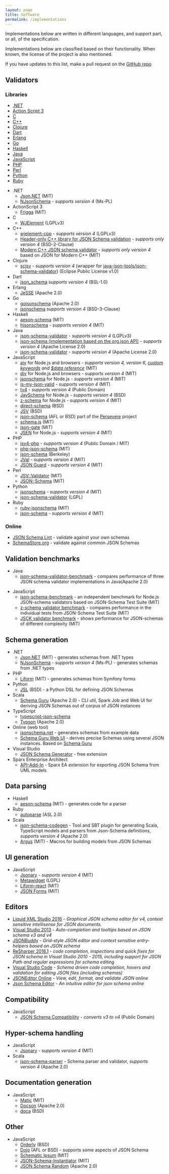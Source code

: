```yaml
---
layout: page
title: Software
permalink: /implementations
---
```


Implementations below are written in different languages, and support part, or all, of the specification.

Implementations below are classified based on their functionality. When known, the license of the project is also mentioned.

If you have updates to this list, make a pull request on the [GitHub repo](https://github.com/json-schema-org/json-schema-org.github.io)

Validators
----------

### Libraries

<nav class="intra" markdown="1">

-   [.NET](#validator-dotnet)
-   [Action Script 3](#validator-action-script-3)
-   [C](#validator-c)
-   [C++](#validator-cpp)
-   [Clojure](#validator-clojure)
-   [Dart](#validator-dart)
-   [Erlang](#validator-erlang)
-   [Go](#validator-go)
-   [Haskell](#validator-haskell)
-   [Java](#validator-java)
-   [JavaScript](#validator-javascript)
-   [PHP](#validator-php)
-   [Perl](#validator-perl)
-   [Python](#validator-python)
-   [Ruby](#validator-ruby)

</nav>

<!-- -->

- .NET <a id="validator-dotnet"></a>
    -   [Json.NET](http://james.newtonking.com/projects/json-net.aspx) (MIT)
    -   [NJsonSchema](http://NJsonSchema.org) - *supports version 4* (Ms-PL)
- ActionScript 3 <a id="validator-action-script-3"></a>
    -   [Frigga](https://github.com/raulbajales/Frigga) (MIT)
- C <a id="validator-c"></a>
    -   [WJElement](https://github.com/netmail-open/wjelement) (LGPLv3)
- C++ <a id="validator-cpp"></a>
    -   [wjelement-cpp](https://github.com/petehug/wjelement-cpp) - *supports version 4* (LGPLv3)
    -   [Header-only C++ library for JSON Schema validation](https://github.com/tristanpenman/valijson) - *supports only version 4* (BSD-2-Clause)
    -   [Modern C++ JSON schema validator](https://github.com/pboettch/json-schema-validator) - *supports only version 4* based on JSON for Modern C++ (MIT)
- Clojure <a id="validator-clojure"></a>
    -   [scjsv](https://github.com/metosin/scjsv) - *supports version 4* (wrapper for [java-json-tools/json-schema-validator](https://github.com/java-json-tools/json-schema-validator)) (Eclipse Public License v1.0)
-  Dart <a id="validator-dart"></a>
    -   [json_schema](https://github.com/patefacio/json_schema) *supports version 4* (BSL-1.0)
- Erlang <a name="validator-erlang"></a>
    -   [JeSSE](https://github.com/for-GET/jesse) (Apache 2.0)
- Go <a name="validator-go"></a>
    -   [gojsonschema](https://github.com/sigu-399/gojsonschema) (Apache 2.0)
    -   [jsonschema](https://github.com/santhosh-tekuri/jsonschema) *supports version 4* (BSD-3-Clause)
- Haskell <a id="validator-haskell"></a>
    -   [aeson-schema](https://github.com/timjb/aeson-schema) (MIT)
    -   [hjsonschema](https://github.com/seagreen/hjsonschema) - *supports version 4* (MIT)
- Java <a id="validator-java"></a>
    -   [json-schema-validator](https://github.com/java-json-tools/json-schema-validator) - *supports version 4* (LGPLv3)
    -   [json-schema (implementation based on the org.json API)](https://github.com/everit-org/json-schema) - *supports version 4* (Apache License 2.0)
    -   [json-schema-validator](https://github.com/networknt/json-schema-validator) - *supports version 4* (Apache License 2.0)
- JavaScript <a id="validator-javascript"></a>
    -   [ajv](https://github.com/epoberezkin/ajv) for Node.js and browsers - *supports version 4, version 6, [custom keywords](https://github.com/epoberezkin/ajv-keywords) and [$data reference](https://github.com/json-schema-org/json-schema-spec/issues/51)* (MIT)
    -   [djv](https://github.com/korzio/djv) for Node.js and browsers - *supports version 4* (MIT)
    -   [jsonschema](https://github.com/tdegrunt/jsonschema) for Node.js - *supports version 4* (MIT)
    -   [is-my-json-valid](https://github.com/mafintosh/is-my-json-valid) - *supports version 4* (MIT)
    -   [tv4](http://geraintluff.github.com/tv4/) - *supports version 4* (Public Domain)
    -   [JaySchema](https://github.com/natesilva/jayschema) for Node.js - *supports version 4* (BSD)
    -   [z-schema](https://github.com/zaggino/z-schema) for Node.js - *supports version 4* (MIT)
    -   [direct-schema](http://github.com/IreneKnapp/direct-schema) (BSD)
    -   [JSV](http://github.com/garycourt/JSV) (BSD)
    -   [json-schema](https://github.com/kriszyp/json-schema) (AFL or BSD) part of the [Persevere](http://github.com/kriszyp/json-schema) project
    -   [schema.js](https://github.com/akidee/schema.js) (MIT)
    -   [json-gate](https://github.com/oferei/json-gate) (MIT)
    -   [JSEN](https://github.com/bugventure/jsen) for Node.js - *supports version 4* (MIT)
- PHP <a id="validator-php"></a>
    -   [jsv4-php](https://github.com/geraintluff/jsv4-php) - *supports version 4* (Public Domain / MIT)
    -   [php-json-schema](https://github.com/hasbridge/php-json-schema) (MIT)
    -   [json-schema](https://github.com/justinrainbow/json-schema) (Berkeley)
    -   [JVal](https://github.com/stefk/jval) - *supports version 4* (MIT)
    -   [JSON Guard](https://github.com/thephpleague/json-guard) - *supports version 4* (MIT)
- Perl <a id="validator-perl"></a>
    -   [JSV::Validator](https://metacpan.org/module/JSV::Validator) (MIT)
    -   [JSON::Schema](https://metacpan.org/module/JSON::Schema) (MIT)
- Python <a id="validator-python"></a>
    -   [jsonschema](https://github.com/Julian/jsonschema) - *supports version 4* (MIT)
    -   [json-schema-validator](https://github.com/zyga/json-schema-validator) (LGPL)
- Ruby <a id="validator-ruby"></a>
    -   [ruby-jsonschema](https://github.com/Constellation/ruby-jsonchema) (MIT)
    -   [json-schema](https://github.com/hoxworth/json-schema) - *supports version 4* (MIT)

### Online

-   [JSON Schema Lint](http://jsonschemalint.com/) - validate against your own schemas
-   [SchemaStore.org](http://schemastore.org/validator/) - validate against common JSON Schemas

Validation benchmarks
---------------------

-   Java
    -   [json-schema-validator-benchmark](https://github.com/networknt/json-schema-validator-perftest) - compares performance of three JSON schema validator implementations in Java(Apache 2.0)

<!-- -->

-   JavaScript
    -   [json-schema-benchmark](https://github.com/ebdrup/json-schema-benchmark) - an independent benchmark for Node.js JSON-schema validators based on JSON-Schema Test Suite (MIT)
    -   [z-schema validator benchmark](https://github.com/zaggino/z-schema#benchmarks) - compares performance in the individual tests from JSON-Schema Test Suite (MIT)
    -   [JSCK validator benchmark](https://github.com/pandastrike/jsck#benchmarks) - shows performance for JSON-schemas of different complexity (MIT)

Schema generation
-----------------

-   .NET
    -   [Json.NET](http://james.newtonking.com/projects/json-net.aspx) (MIT) - generates schemas from .NET types
    -   [NJsonSchema](http://NJsonSchema.org) - *supports version 4* (Ms-PL) - generates schemas from .NET types
-   PHP
    -   [Liform](https://github.com/Limenius/liform) (MIT) - generates schemas from Symfony forms
-   Python
    -   [JSL](https://github.com/aromanovich/jsl) (BSD) - a Python DSL for defining JSON Schemas
-   Scala
    -   [Schema Guru](https://github.com/snowplow/schema-guru) (Apache 2.0) - CLI util, Spark Job and Web UI for deriving JSON Schemas out of corpus of JSON instances
-   TypeScript
    -   [typescript-json-schema](https://github.com/YousefED/typescript-json-schema)
    -   [Typson](https://github.com/lbovet/typson) (Apache 2.0)
-   Online (web tool)
    -   [jsonschema.net](http://www.jsonschema.net/) - generates schemas from example data
    -   [Schema Guru Web UI](http://schemaguru.snowplowanalytics.com/) - derives precise Schemas using several JSON instances. Based on [Schema Guru](link-impl-guru)
-   Visual Studio
    -   [JSON Schema Generator](http://visualstudiogallery.msdn.microsoft.com/b4515ef8-a518-41ca-b48c-bb1fd4e6faf7) - free extension
-   Sparx Enterprise Architect
    -   [API-Add-In](https://github.com/bayeslife/api-add-in) - Sparx EA extension for exporting JSON Schema from UML models

Data parsing
------------

-   Haskell
    -   [aeson-schema](https://github.com/timjb/aeson-schema) (MIT) - generates code for a parser
-   Ruby
    -   [autoparse](https://github.com/google/autoparse) (ASL 2.0)
-   Scala
    -   [json-schema-codegen](https://github.com/VoxSupplyChain/json-schema-codegen) - Tool and SBT plugin for generating Scala, TypeScript models and parsers from Json-Schema definitions, *supports version 4* (Apache 2.0)
    -   [Argus](https://github.com/aishfenton/argus) (MIT) - Macros for building models from JSON Schemas

UI generation
-------------

-   JavaScript
    -   [Jsonary](http://jsonary.com/) - *supports version 4* (MIT)
    -   [Metawidget](http://metawidget.org/) (LGPL)
    -   [Liform-react](https://github.com/Limenius/liform-react) (MIT)
    -   [JSON Forms](http://jsonforms.io) (MIT)

Editors
-------

-   [Liquid XML Studio 2016](https://www.liquid-technologies.com/json-schema-editor) - *Graphical JSON schema editor for v4, context sensitive intellisense for JSON documents.*
-   [Visual Studio 2013](http://www.visualstudio.com/) - *Auto-completion and tooltips based on JSON schema v3 and v4*
-   [JSONBuddy](http://www.json-buddy.com/) - *Grid-style JSON editor and context sensitive entry-helpers based on JSON schema*
-   [ReSharper 2016.1](https://www.jetbrains.com/resharper/) - *code completion, inspections and quick fixes for JSON schema in Visual Studio 2010 - 2015, including support for JSON Path and regular expressions for schema editing*
-   [Visual Studio Code](https://code.visualstudio.com/) - *Schema driven code completion, hovers and validation for editing JSON files (including schemas)*
-   [JSONEditor Online](http://jsoneditoronline.org) - *View, edit, format, and validate JSON online*
-   [Json Schema Editor](https://json-schema-editor.tangramjs.com) - *An intuitive editor for json schema online*

Compatibility
-------------

-   JavaScript
    -   [JSON Schema Compatibility](https://github.com/geraintluff/json-schema-compatability) - *converts v3 to v4* (Public Domain)

Hyper-schema handling
---------------------

-   JavaScript
    -   [Jsonary](http://jsonary.com/) - *supports version 4* (MIT)
-   Scala
    -   [json-schema-parser](https://github.com/VoxSupplyChain/json-schema-parser) - Schema parser and validator, *supports version 4* (Apache 2.0)

Documentation generation
------------------------

-   JavaScript
    -   [Matic](https://github.com/mattyod/matic) (MIT)
    -   [Docson](https://github.com/lbovet/docson) (Apache 2.0)
    -   [doca](https://github.com/cloudflare/doca/) (BSD)

Other
-----

-   JavaScript
    -   [Orderly](http://orderly-json.org) (BSD)
    -   [Dojo](http://www.dojotoolkit.org/) (AFL or BSD) - supports some aspects of JSON Schema
    -   [Schematic Ipsum](http://schematic-ipsum.herokuapp.com/) (MIT)
    -   [JSON-Schema-Instantiator](https://github.com/tomarad/JSON-Schema-Instantiator) (MIT)
    -   [JSON Schema Random](https://github.com/andreineculau/json-schema-random) (Apache 2.0)
